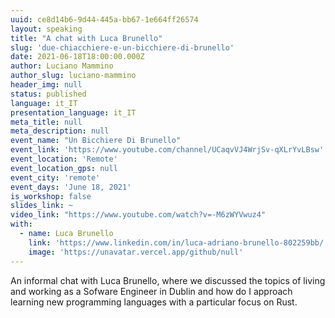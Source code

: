 ```yaml
---
uuid: ce8d14b6-9d44-445a-bb67-1e664ff26574
layout: speaking
title: "A chat with Luca Brunello"
slug: 'due-chiacchiere-e-un-bicchiere-di-brunello'
date: 2021-06-18T18:00:00.000Z
author: Luciano Mammino
author_slug: luciano-mammino
header_img: null
status: published
language: it_IT
presentation_language: it_IT
meta_title: null
meta_description: null
event_name: "Un Bicchiere Di Brunello"
event_link: 'https://www.youtube.com/channel/UCaqvVJ4WrjSv-qXLrYvLBsw'
event_location: 'Remote'
event_location_gps: null
event_city: 'remote'
event_days: 'June 18, 2021'
is_workshop: false
slides_link: ~
video_link: "https://www.youtube.com/watch?v=-M6zWYVwuz4"
with:
  - name: Luca Brunello
    link: 'https://www.linkedin.com/in/luca-adriano-brunello-802259bb/'
    image: 'https://unavatar.vercel.app/github/null'
---
```


An informal chat with Luca Brunello, where we discussed the topics of living and working as a Sofware Engineer in Dublin and how do I approach learning new programming languages with a particular focus on Rust.

